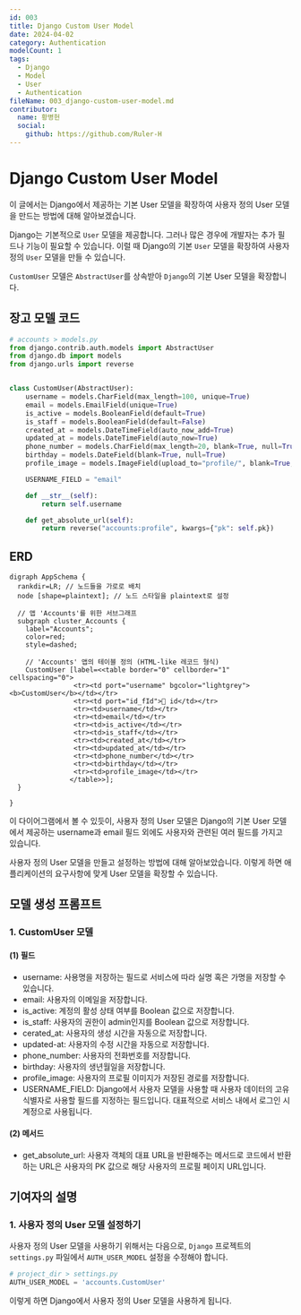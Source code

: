 ```yaml
---
id: 003
title: Django Custom User Model
date: 2024-04-02
category: Authentication
modelCount: 1
tags:
  - Django
  - Model
  - User
  - Authentication
fileName: 003_django-custom-user-model.md
contributor:
  name: 황병헌
  social:
    github: https://github.com/Ruler-H
---
```


# Django Custom User Model

이 글에서는 Django에서 제공하는 기본 User 모델을 확장하여 사용자 정의 User 모델을 만드는 방법에 대해 알아보겠습니다.

Django는 기본적으로 `User` 모델을 제공합니다. 그러나 많은 경우에 개발자는 추가 필드나 기능이 필요할 수 있습니다. 이럴 때 Django의 기본 `User` 모델을 확장하여 사용자 정의 `User` 모델을 만들 수 있습니다.

`CustomUser` 모델은 `AbstractUser`를 상속받아 `Django`의 기본 User 모델을 확장합니다.

## 장고 모델 코드

```python
# accounts > models.py
from django.contrib.auth.models import AbstractUser
from django.db import models
from django.urls import reverse


class CustomUser(AbstractUser):
    username = models.CharField(max_length=100, unique=True)
    email = models.EmailField(unique=True)
    is_active = models.BooleanField(default=True)
    is_staff = models.BooleanField(default=False)
    created_at = models.DateTimeField(auto_now_add=True)
    updated_at = models.DateTimeField(auto_now=True)
    phone_number = models.CharField(max_length=20, blank=True, null=True)
    birthday = models.DateField(blank=True, null=True)
    profile_image = models.ImageField(upload_to="profile/", blank=True, null=True)

    USERNAME_FIELD = "email"

    def __str__(self):
        return self.username

    def get_absolute_url(self):
        return reverse("accounts:profile", kwargs={"pk": self.pk})

```

## ERD

```viz
digraph AppSchema {
  rankdir=LR; // 노드들을 가로로 배치
  node [shape=plaintext]; // 노드 스타일을 plaintext로 설정

  // 앱 'Accounts'를 위한 서브그래프
  subgraph cluster_Accounts {
    label="Accounts";
    color=red;
    style=dashed;

    // 'Accounts' 앱의 테이블 정의 (HTML-like 레코드 형식)
    CustomUser [label=<<table border="0" cellborder="1" cellspacing="0">
                <tr><td port="username" bgcolor="lightgrey"><b>CustomUser</b></td></tr>
                <tr><td port="id_fId">🔐 id</td></tr>
                <tr><td>username</td></tr>
                <tr><td>email</td></tr>
                <tr><td>is_active</td></tr>
                <tr><td>is_staff</td></tr>
                <tr><td>created_at</td></tr>
                <tr><td>updated_at</td></tr>
                <tr><td>phone_number</td></tr>
                <tr><td>birthday</td></tr>
                <tr><td>profile_image</td></tr>
               </table>>];
  }

}

```

이 다이어그램에서 볼 수 있듯이, 사용자 정의 User 모델은 Django의 기본 User 모델에서 제공하는 username과 email 필드 외에도 사용자와 관련된 여러 필드를 가지고 있습니다.

사용자 정의 User 모델을 만들고 설정하는 방법에 대해 알아보았습니다. 이렇게 하면 애플리케이션의 요구사항에 맞게 User 모델을 확장할 수 있습니다.

## 모델 생성 프롬프트
### 1. CustomUser 모델
#### (1) 필드
 - username: 사용명을 저장하는 필드로 서비스에 따라 실명 혹은 가명을 저장할 수 있습니다.
 - email: 사용자의 이메일을 저장합니다.
 - is_active: 계정의 활성 상태 여부를 Boolean 값으로 저장합니다.
 - is_staff: 사용자의 권한이 admin인지를 Boolean 값으로 저장합니다.
 - cerated_at: 사용자의 생성 시간을 자동으로 저장합니다.
 - updated-at: 사용자의 수정 시간을 자동으로 저장합니다.
 - phone_number: 사용자의 전화번호를 저장합니다.
 - birthday: 사용자의 생년월일을 저장합니다.
 - profile_image: 사용자의 프로필 이미지가 저장된 경로를 저장합니다.
 - USERNAME_FIELD: Django에서 사용자 모델을 사용할 때 사용자 데이터의 고유 식별자로 사용할 필드를 지정하는 필드입니다. 대표적으로 서비스 내에서 로그인 시 계정으로 사용됩니다.
#### (2) 메서드
 - get_absolute_url: 사용자 객체의 대표 URL을 반환해주는 메서드로 코드에서 반환하는 URL은 사용자의 PK 값으로 해당 사용자의 프로필 페이지 URL입니다.


## 기여자의 설명
### 1. 사용자 정의 User 모델 설정하기

사용자 정의 User 모델을 사용하기 위해서는 다음으로, `Django` 프로젝트의 `settings.py` 파일에서 `AUTH_USER_MODEL` 설정을 수정해야 합니다.

```python
# project_dir > settings.py
AUTH_USER_MODEL = 'accounts.CustomUser'
```

이렇게 하면 Django에서 사용자 정의 User 모델을 사용하게 됩니다.
